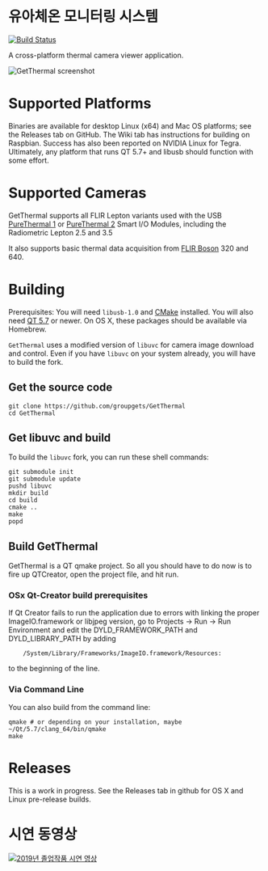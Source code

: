 # 유아체온 모니터링 시스템

[![Build Status](https://travis-ci.org/groupgets/GetThermal.svg?branch=master)](https://travis-ci.org/groupgets/GetThermal)

A cross-platform thermal camera viewer application.

![GetThermal screenshot](https://groupgets-files.s3.amazonaws.com/lepton/getthermal_app.png)

# Supported Platforms

Binaries are available for desktop Linux (x64) and Mac OS platforms; see the Releases tab on GitHub. The Wiki tab has 
instructions for building on Raspbian. Success has also been reported on NVIDIA Linux for Tegra. Ultimately, any
platform that runs QT 5.7+ and libusb should function with some effort.

# Supported Cameras

GetThermal supports all FLIR Lepton variants used with the USB
[PureThermal 1](https://groupgets.com/manufacturers/getlab/products/purethermal-1-flir-lepton-smart-i-o-module) or
[PureThermal 2](https://groupgets.com/manufacturers/getlab/products/purethermal-2-flir-lepton-smart-i-o-module) Smart I/O Modules,
including the Radiometric Lepton 2.5 and 3.5

It also supports basic thermal data acquisition from [FLIR Boson](https://groupgets.com/manufacturers/flir/products/boson) 320 and 640.

# Building

Prerequisites: You will need `libusb-1.0` and [CMake](http://www.cmake.org/) installed. You will
also need [QT 5.7](https://www.qt.io/download-open-source/) or newer. On OS X, these packages should
be available via Homebrew.

`GetThermal` uses a modified version of `libuvc` for camera image download and control. Even if
you have `libuvc` on your system already, you will have to build the fork.

## Get the source code

    git clone https://github.com/groupgets/GetThermal
    cd GetThermal

## Get libuvc and build

To build the `libuvc` fork, you can run these shell commands:

    git submodule init
    git submodule update
    pushd libuvc
    mkdir build
    cd build
    cmake ..
    make
    popd

## Build GetThermal

GetThermal is a QT qmake project. So all you should have to do now is to fire up QTCreator, open the project file,
and hit run. 

### OSx Qt-Creator build prerequisites
If Qt Creator fails to run the application due to errors with linking the proper ImageIO.framework or libjpeg version, go to Projects -> Run -> Run Environment and edit the DYLD_FRAMEWORK_PATH and DYLD_LIBRARY_PATH by adding

        /System/Library/Frameworks/ImageIO.framework/Resources:

to the beginning of the line.

### Via Command Line
You can also build from the command line:

    qmake # or depending on your installation, maybe ~/Qt/5.7/clang_64/bin/qmake 
    make

# Releases

This is a work in progress. See the Releases tab in github for OS X and Linux pre-release builds.


# 시연 동영상
[![2019년 졸업작품 시연 영상](https://img.youtube.com/vi/7kxKd7uVC_8/0.jpg)](https://www.youtube.com/watch?v=7kxKd7uVC_8)
